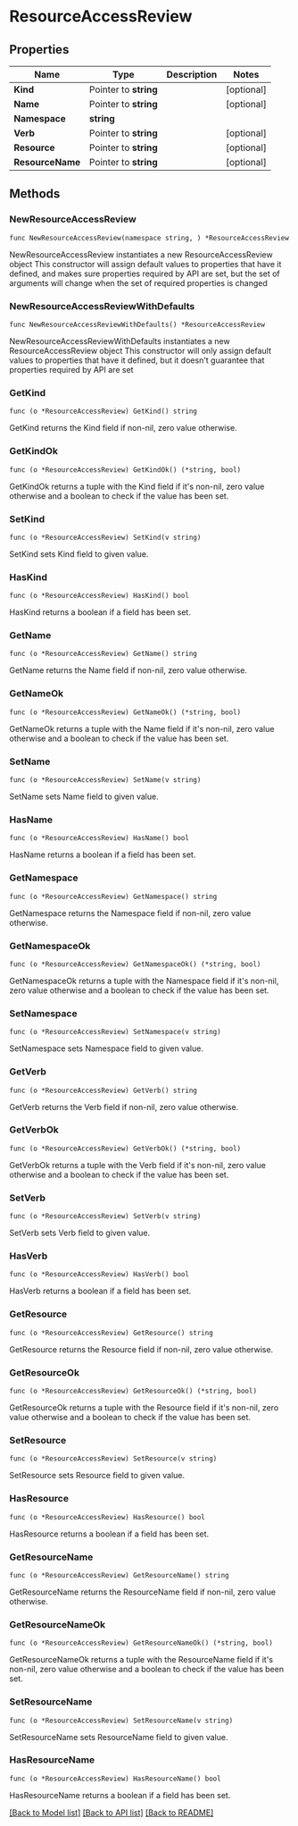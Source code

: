 # ResourceAccessReview

## Properties

Name | Type | Description | Notes
------------ | ------------- | ------------- | -------------
**Kind** | Pointer to **string** |  | [optional] 
**Name** | Pointer to **string** |  | [optional] 
**Namespace** | **string** |  | 
**Verb** | Pointer to **string** |  | [optional] 
**Resource** | Pointer to **string** |  | [optional] 
**ResourceName** | Pointer to **string** |  | [optional] 

## Methods

### NewResourceAccessReview

`func NewResourceAccessReview(namespace string, ) *ResourceAccessReview`

NewResourceAccessReview instantiates a new ResourceAccessReview object
This constructor will assign default values to properties that have it defined,
and makes sure properties required by API are set, but the set of arguments
will change when the set of required properties is changed

### NewResourceAccessReviewWithDefaults

`func NewResourceAccessReviewWithDefaults() *ResourceAccessReview`

NewResourceAccessReviewWithDefaults instantiates a new ResourceAccessReview object
This constructor will only assign default values to properties that have it defined,
but it doesn't guarantee that properties required by API are set

### GetKind

`func (o *ResourceAccessReview) GetKind() string`

GetKind returns the Kind field if non-nil, zero value otherwise.

### GetKindOk

`func (o *ResourceAccessReview) GetKindOk() (*string, bool)`

GetKindOk returns a tuple with the Kind field if it's non-nil, zero value otherwise
and a boolean to check if the value has been set.

### SetKind

`func (o *ResourceAccessReview) SetKind(v string)`

SetKind sets Kind field to given value.

### HasKind

`func (o *ResourceAccessReview) HasKind() bool`

HasKind returns a boolean if a field has been set.

### GetName

`func (o *ResourceAccessReview) GetName() string`

GetName returns the Name field if non-nil, zero value otherwise.

### GetNameOk

`func (o *ResourceAccessReview) GetNameOk() (*string, bool)`

GetNameOk returns a tuple with the Name field if it's non-nil, zero value otherwise
and a boolean to check if the value has been set.

### SetName

`func (o *ResourceAccessReview) SetName(v string)`

SetName sets Name field to given value.

### HasName

`func (o *ResourceAccessReview) HasName() bool`

HasName returns a boolean if a field has been set.

### GetNamespace

`func (o *ResourceAccessReview) GetNamespace() string`

GetNamespace returns the Namespace field if non-nil, zero value otherwise.

### GetNamespaceOk

`func (o *ResourceAccessReview) GetNamespaceOk() (*string, bool)`

GetNamespaceOk returns a tuple with the Namespace field if it's non-nil, zero value otherwise
and a boolean to check if the value has been set.

### SetNamespace

`func (o *ResourceAccessReview) SetNamespace(v string)`

SetNamespace sets Namespace field to given value.


### GetVerb

`func (o *ResourceAccessReview) GetVerb() string`

GetVerb returns the Verb field if non-nil, zero value otherwise.

### GetVerbOk

`func (o *ResourceAccessReview) GetVerbOk() (*string, bool)`

GetVerbOk returns a tuple with the Verb field if it's non-nil, zero value otherwise
and a boolean to check if the value has been set.

### SetVerb

`func (o *ResourceAccessReview) SetVerb(v string)`

SetVerb sets Verb field to given value.

### HasVerb

`func (o *ResourceAccessReview) HasVerb() bool`

HasVerb returns a boolean if a field has been set.

### GetResource

`func (o *ResourceAccessReview) GetResource() string`

GetResource returns the Resource field if non-nil, zero value otherwise.

### GetResourceOk

`func (o *ResourceAccessReview) GetResourceOk() (*string, bool)`

GetResourceOk returns a tuple with the Resource field if it's non-nil, zero value otherwise
and a boolean to check if the value has been set.

### SetResource

`func (o *ResourceAccessReview) SetResource(v string)`

SetResource sets Resource field to given value.

### HasResource

`func (o *ResourceAccessReview) HasResource() bool`

HasResource returns a boolean if a field has been set.

### GetResourceName

`func (o *ResourceAccessReview) GetResourceName() string`

GetResourceName returns the ResourceName field if non-nil, zero value otherwise.

### GetResourceNameOk

`func (o *ResourceAccessReview) GetResourceNameOk() (*string, bool)`

GetResourceNameOk returns a tuple with the ResourceName field if it's non-nil, zero value otherwise
and a boolean to check if the value has been set.

### SetResourceName

`func (o *ResourceAccessReview) SetResourceName(v string)`

SetResourceName sets ResourceName field to given value.

### HasResourceName

`func (o *ResourceAccessReview) HasResourceName() bool`

HasResourceName returns a boolean if a field has been set.


[[Back to Model list]](../README.md#documentation-for-models) [[Back to API list]](../README.md#documentation-for-api-endpoints) [[Back to README]](../README.md)


